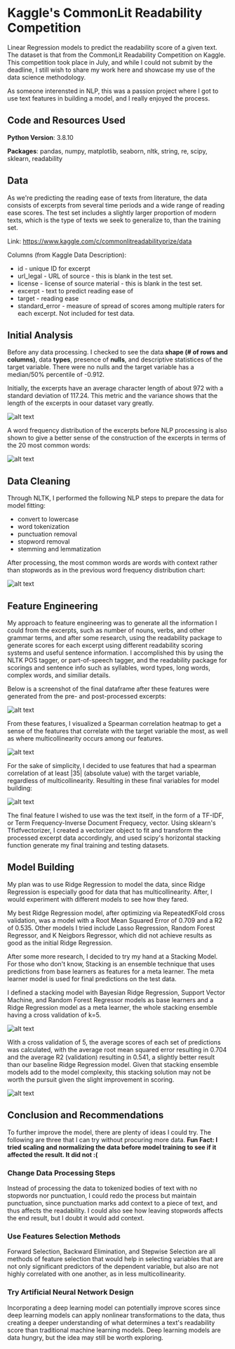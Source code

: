 # Kaggle's CommonLit Readability Competition
Linear Regression models to predict the readability score of a given text. The dataset is that from the CommonLit Readability Competition on Kaggle. This competition took place in July, and while I could not submit by the deadline, I still wish to share my work here and showcase my use of the data science methodology.

As someone interensted in NLP, this was a passion project where I got to use text features in building a model, and I really enjoyed the process.

## Code and Resources Used

**Python Version**: 3.8.10

**Packages**: pandas, numpy, matplotlib, seaborn, nltk, string, re, scipy, sklearn, readability

## Data

As we're predicting the reading ease of texts from literature, the data consists of excerpts from several time periods and a wide range of reading ease scores. The test set includes a slightly larger proportion of modern texts, which is the type of texts we seek to generalize to, than the training set.

Link: https://www.kaggle.com/c/commonlitreadabilityprize/data

Columns (from Kaggle Data Description):
- id - unique ID for excerpt
- url_legal - URL of source - this is blank in the test set.
- license - license of source material - this is blank in the test set.
- excerpt - text to predict reading ease of
- target - reading ease
- standard_error - measure of spread of scores among multiple raters for each excerpt. Not included for test data.

## Initial Analysis

Before any data processing. I checked to see the data **shape (# of rows and columns)**, data **types**, presence of **nulls**, and descriptive statistices of the target variable. There were no nulls and the target variable has a median/50% percentile of -0.912.

Initially, the excerpts have an average character length of about 972 with a standard deviation of 117.24. This metric and the variance shows that the length of the excerpts in oour dataset vary greatly.

![alt text](https://github.com/MarcelinoV/kaggle_commonlit/blob/main/images/pre_proc_excerpt_stats.JPG "Stats of excerpts Pre_Processing")

A word frequency distribution of the excerpts before NLP processing is also shown to give a better sense of the construction of the excerpts in terms of the 20 most common words:

![alt text](https://github.com/MarcelinoV/kaggle_commonlit/blob/main/images/pre_proc_word_freq.JPG "Word Frequency Distribution of excerpts Pre-Processing")

## Data Cleaning

Through NLTK, I performed the following NLP steps to prepare the data for model fitting:

- convert to lowercase
- word tokenization
- punctuation removal
- stopword removal
- stemming and lemmatization

After processing, the most common words are words with context rather than stopwords as in the previous word frequency distribution chart:

![alt text](https://github.com/MarcelinoV/kaggle_commonlit/blob/main/images/post_proc_word_freq.JPG "Word Frequency Distribution of excerpts Post-Processing")

## Feature Engineering

My approach to feature engineering was to generate all the information I could from the excerpts, such as number of nouns, verbs, and other grammar terms, and after some research, using the readability package to generate scores for each excerpt using different readability scoring systems and useful sentence information. I accomplished this by using the NLTK POS tagger, or part-of-speech tagger, and the readability package for scorings and sentence info such as syllables, word types, long words, complex words, and similiar details.

Below is a screenshot of the final dataframe after these features were generated from the pre- and post-processed excerpts:

![alt text](https://github.com/MarcelinoV/kaggle_commonlit/blob/main/images/snap_of_feat_df.JPG "Screenshot of feature-engineered dataframe")

From these features, I visualized a Spearman correlation heatmap to get a sense of the features that correlate with the target variable the most, as well as where multicollinearity occurs among our features.

![alt text](https://github.com/MarcelinoV/kaggle_commonlit/blob/main/images/feat_heatmap.JPG "Spearman Correlation Heatmap of generated features")

For the sake of simplicity, I decided to use features that had a spearman correlation of at least |35| (absolute value) with the target variable, regardless of multicollinearity. Resulting in these final variables for model building:

![alt text](https://github.com/MarcelinoV/kaggle_commonlit/blob/main/images/feat_dict.JPG "Dictionary of features above |35| threshold")

The final feature I wished to use was the text itself, in the form of a TF-IDF, or Term Frequency-Inverse Document Frequecy, vector. Using sklearn's Tfidfvectorizer, I created a vectorizer object to fit and transform the processed excerpt data accordingly, and used scipy's horizontal stacking function generate my final training and testing datasets. 

## Model Building

My plan was to use Ridge Regression to model the data, since Ridge Regression is especially good for data that has multicollinearity. After, I would experiment with different models to see how they fared.

My best Ridge Regression model, after optimizing via RepeatedKFold cross validation, was a model with a Root Mean Squared Error of 0.709 and a R2 of 0.535. Other models I tried include Lasso Regression, Random Forest Regressor, and K Neigbors Regressor, which did not achieve results as good as the initial Ridge Regression.

After some more research, I decided to try my hand at a Stacking Model. For those who don't know, Stacking is an ensemble technique that uses predictions from base learners as features for a meta learner. The meta learner model is used for final predictions on the test data.

I defined a stacking model with Bayesian Ridge Regression, Support Vector Machine, and Random Forest Regressor models as base learners and a Ridge Regression model as a meta learner, the whole stacking ensemble having a cross validation of k=5.

![alt text](https://github.com/MarcelinoV/kaggle_commonlit/blob/main/images/stacking.JPG "Summary of Stacking Model")

With a cross validation of 5, the average scores of each set of predictions was calculated, with the average root mean squared error resulting in 0.704 and the average R2 (validation) resulting in 0.541, a slightly better result than our baseline Ridge Regression model. Given that stacking ensemble models add to the model complexity, this stacking solution may not be worth the pursuit given the slight improvement in scoring.

![alt text](https://github.com/MarcelinoV/kaggle_commonlit/blob/main/images/stacking_scores.JPG "Average Scores of Stacking Model")

## Conclusion and Recommendations

To further improve the model, there are plenty of ideas I could try. The following are three that I can try without procuring more data. **Fun Fact: I tried scaling and normalizing the data before model training to see if it affected the result. It did not :(**

### Change Data Processing Steps

Instead of processing the data to tokenized bodies of text with no stopwords nor punctuation, I could redo the process but maintain punctuation, since punctuation marks add context to a piece of text, and thus affects the readability. I could also see how leaving stopwords affects the end result, but I doubt it would add context.

### Use Features Selection Methods

Forward Selection, Backward Elimination, and Stepwise Selection are all methods of feature selection that would help in selecting variables that are not only significant predictors of the dependent variable, but also are not highly correlated with one another, as in less multicollinearity.

### Try Artificial Neural Network Design

Incorporating a deep learning model can potentially improve scores since deep learning models can apply nonlinear transformations to the data, thus creating a deeper understanding of what determines a text's readability score than traditional machine learning models. Deep learning models are data hungry, but the idea may still be worth exploring.
